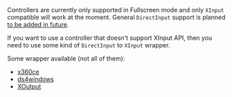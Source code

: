 Controllers are currently only supported in Fullscreen mode and only `XInput` compatible will work at the moment. General `DirectInput` support is planned [to be added in future](https://github.com/JosefNemec/Playnite/issues/684).

If you want to use a controller that doesn't support XInput API, then you need to use some kind of `DirectInput` to `XInput` wrapper.

Some wrapper available (not all of them):
- [x360ce](https://www.x360ce.com/)
- [ds4windows](http://ds4windows.com/)
- [XOutput](https://github.com/csutorasa/XOutput)